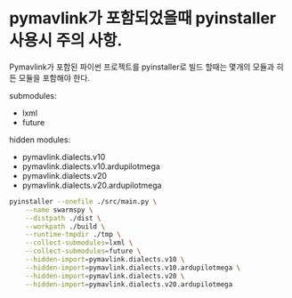 # pymavlink가 포함되었을때 pyinstaller 사용시 주의 사항.

Pymavlink가 포함된 파이썬 프로젝트를 pyinstaller로 빌드 할때는 몇개의 모듈과 히든 모듈을 포함해야 한다.

submodules:

- lxml
- future

hidden modules:

- pymavlink.dialects.v10 
- pymavlink.dialects.v10.ardupilotmega
- pymavlink.dialects.v20
- pymavlink.dialects.v20.ardupilotmega

```sh
pyinstaller --onefile ./src/main.py \
    --name swarmspy \
    --distpath ./dist \
    --workpath ./build \
    --runtime-tmpdir ./tmp \
    --collect-submodules=lxml \
    --collect-submodules=future \
    --hidden-import=pymavlink.dialects.v10 \
    --hidden-import=pymavlink.dialects.v10.ardupilotmega \
    --hidden-import=pymavlink.dialects.v20 \
    --hidden-import=pymavlink.dialects.v20.ardupilotmega
```

